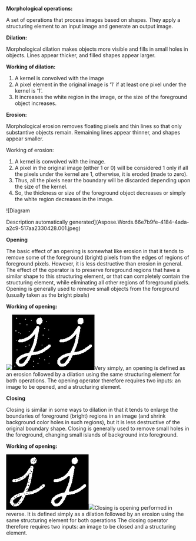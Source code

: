 ﻿**Morphological operations:** 

A set of operations that process images based on shapes. They apply a structuring element to an input image and generate an output image.

**Dilation:**

Morphological dilation makes objects more visible and fills in small holes in objects. Lines appear thicker, and filled shapes appear larger.

**Working of dilation:**

1. A kernel is convolved with the image
1. A pixel element in the original image is ‘1’ if at least one pixel under the kernel is ‘1’.
1. It increases the white region in the image, or the size of the foreground object increases.

**Erosion:**

Morphological erosion removes floating pixels and thin lines so that only substantive objects remain. Remaining lines appear thinner, and shapes appear smaller.

Working of erosion: 

1. A kernel is convolved with the image.
1. A pixel in the original image (either 1 or 0) will be considered 1 only if all the pixels under the kernel are 1, otherwise, it is eroded (made to zero).
1. Thus, all the pixels near the boundary will be discarded depending upon the size of the kernel.
1. So, the thickness or size of the foreground object decreases or simply the white region decreases in the image. 

![Diagram

Description automatically generated](Aspose.Words.66e7b9fe-4184-4ada-a2c9-517aa2330428.001.jpeg)



**Opening**

The basic effect of an opening is somewhat like erosion in that it tends to remove some of the foreground (bright) pixels from the edges of regions of foreground pixels. However, it is less destructive than erosion in general. The effect of the operator is to preserve foreground regions that have a similar shape to this structuring element, or that can completely contain the structuring element, while eliminating all other regions of foreground pixels. Opening is generally used to remove small objects from the foreground (usually taken as the bright pixels)

**Working of opening:** 

![](Aspose.Words.66e7b9fe-4184-4ada-a2c9-517aa2330428.002.png)![](Aspose.Words.66e7b9fe-4184-4ada-a2c9-517aa2330428.003.png)Very simply, an opening is defined as an erosion followed by a dilation using the same structuring element for both operations. The opening operator therefore requires two inputs: an image to be opened, and a structuring element.

**Closing**

Closing is similar in some ways to dilation in that it tends to enlarge the boundaries of foreground (bright) regions in an image (and shrink background color holes in such regions), but it is less destructive of the original boundary shape. Closing is generally used to remove small holes in the foreground, changing small islands of background into foreground.

**Working of opening:** 

![](Aspose.Words.66e7b9fe-4184-4ada-a2c9-517aa2330428.004.png)![](Aspose.Words.66e7b9fe-4184-4ada-a2c9-517aa2330428.005.png)Closing is opening performed in reverse. It is defined simply as a dilation followed by an erosion using the same structuring element for both operations The closing operator therefore requires two inputs: an image to be closed and a structuring element. 
